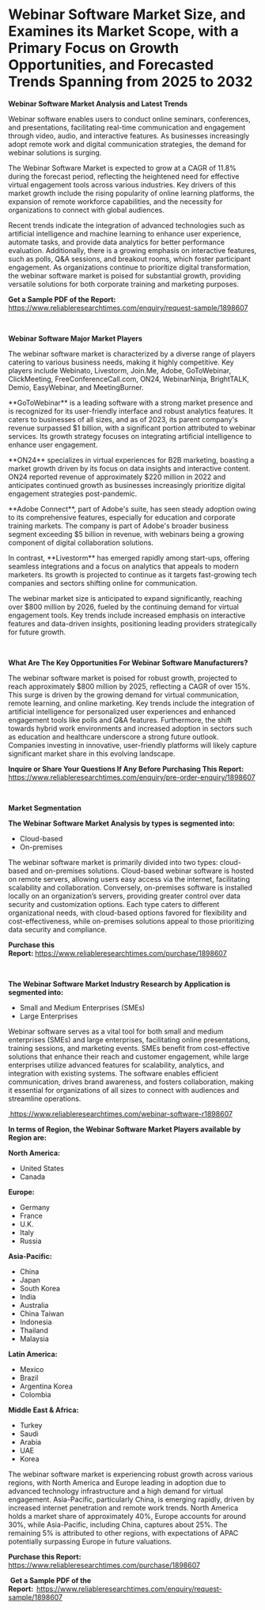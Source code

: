 <p><h1>Webinar Software Market Size, and Examines its Market Scope, with a Primary Focus on Growth Opportunities, and Forecasted Trends Spanning from 2025 to 2032</h1></p><p><strong>Webinar Software Market Analysis and Latest Trends</strong></p>
<p><p>Webinar software enables users to conduct online seminars, conferences, and presentations, facilitating real-time communication and engagement through video, audio, and interactive features. As businesses increasingly adopt remote work and digital communication strategies, the demand for webinar solutions is surging. </p><p>The Webinar Software Market is expected to grow at a CAGR of 11.8% during the forecast period, reflecting the heightened need for effective virtual engagement tools across various industries. Key drivers of this market growth include the rising popularity of online learning platforms, the expansion of remote workforce capabilities, and the necessity for organizations to connect with global audiences.</p><p>Recent trends indicate the integration of advanced technologies such as artificial intelligence and machine learning to enhance user experience, automate tasks, and provide data analytics for better performance evaluation. Additionally, there is a growing emphasis on interactive features, such as polls, Q&A sessions, and breakout rooms, which foster participant engagement. As organizations continue to prioritize digital transformation, the webinar software market is poised for substantial growth, providing versatile solutions for both corporate training and marketing purposes.</p></p>
<p><strong>Get a Sample PDF of the Report:&nbsp;</strong> <a href="https://www.reliableresearchtimes.com/enquiry/request-sample/1898607?utm_campaign=3381&utm_medium=2&utm_source=Github&utm_content=ia&utm_term=19042025&utm_id=webinar-software">https://www.reliableresearchtimes.com/enquiry/request-sample/1898607</a></p>
<p>&nbsp;</p>
<p><strong>Webinar Software Major Market Players</strong></p>
<p><p>The webinar software market is characterized by a diverse range of players catering to various business needs, making it highly competitive. Key players include Webinato, Livestorm, Join.Me, Adobe, GoToWebinar, ClickMeeting, FreeConferenceCall.com, ON24, WebinarNinja, BrightTALK, Demio, EasyWebinar, and MeetingBurner. </p><p>**GoToWebinar** is a leading software with a strong market presence and is recognized for its user-friendly interface and robust analytics features. It caters to businesses of all sizes, and as of 2023, its parent company's revenue surpassed $1 billion, with a significant portion attributed to webinar services. Its growth strategy focuses on integrating artificial intelligence to enhance user engagement.</p><p>**ON24** specializes in virtual experiences for B2B marketing, boasting a market growth driven by its focus on data insights and interactive content. ON24 reported revenue of approximately $220 million in 2022 and anticipates continued growth as businesses increasingly prioritize digital engagement strategies post-pandemic.</p><p>**Adobe Connect**, part of Adobe's suite, has seen steady adoption owing to its comprehensive features, especially for education and corporate training markets. The company is part of Adobe's broader business segment exceeding $5 billion in revenue, with webinars being a growing component of digital collaboration solutions.</p><p>In contrast, **Livestorm** has emerged rapidly among start-ups, offering seamless integrations and a focus on analytics that appeals to modern marketers. Its growth is projected to continue as it targets fast-growing tech companies and sectors shifting online for communication.</p><p>The webinar market size is anticipated to expand significantly, reaching over $800 million by 2026, fueled by the continuing demand for virtual engagement tools. Key trends include increased emphasis on interactive features and data-driven insights, positioning leading providers strategically for future growth.</p></p>
<p>&nbsp;</p>
<p><strong>What Are The Key Opportunities For Webinar Software Manufacturers?</strong></p>
<p><p>The webinar software market is poised for robust growth, projected to reach approximately $800 million by 2025, reflecting a CAGR of over 15%. This surge is driven by the growing demand for virtual communication, remote learning, and online marketing. Key trends include the integration of artificial intelligence for personalized user experiences and enhanced engagement tools like polls and Q&A features. Furthermore, the shift towards hybrid work environments and increased adoption in sectors such as education and healthcare underscore a strong future outlook. Companies investing in innovative, user-friendly platforms will likely capture significant market share in this evolving landscape.</p></p>
<p><strong>Inquire or Share Your Questions If Any Before Purchasing This Report:</strong> <a href="https://www.reliableresearchtimes.com/enquiry/pre-order-enquiry/1898607?utm_campaign=3381&utm_medium=2&utm_source=Github&utm_content=ia&utm_term=19042025&utm_id=webinar-software">https://www.reliableresearchtimes.com/enquiry/pre-order-enquiry/1898607</a></p>
<p>&nbsp;</p>
<p><strong>Market Segmentation</strong></p>
<p><strong>The Webinar Software Market Analysis by types is segmented into:</strong></p>
<p><ul><li>Cloud-based</li><li>On-premises</li></ul></p>
<p><p>The webinar software market is primarily divided into two types: cloud-based and on-premises solutions. Cloud-based webinar software is hosted on remote servers, allowing users easy access via the internet, facilitating scalability and collaboration. Conversely, on-premises software is installed locally on an organization’s servers, providing greater control over data security and customization options. Each type caters to different organizational needs, with cloud-based options favored for flexibility and cost-effectiveness, while on-premises solutions appeal to those prioritizing data security and compliance.</p></p>
<p><strong>Purchase this Report:&nbsp;</strong><a href="https://www.reliableresearchtimes.com/purchase/1898607?utm_campaign=3381&utm_medium=2&utm_source=Github&utm_content=ia&utm_term=19042025&utm_id=webinar-software">https://www.reliableresearchtimes.com/purchase/1898607</a></p>
<p>&nbsp;</p>
<p><strong>The Webinar Software Market Industry Research by Application is segmented into:</strong></p>
<p><ul><li>Small and Medium Enterprises (SMEs)</li><li>Large Enterprises</li></ul></p>
<p><p>Webinar software serves as a vital tool for both small and medium enterprises (SMEs) and large enterprises, facilitating online presentations, training sessions, and marketing events. SMEs benefit from cost-effective solutions that enhance their reach and customer engagement, while large enterprises utilize advanced features for scalability, analytics, and integration with existing systems. The software enables efficient communication, drives brand awareness, and fosters collaboration, making it essential for organizations of all sizes to connect with audiences and streamline operations.</p></p>
<p><a href="https://www.reliableresearchtimes.com/webinar-software-r1898607?utm_campaign=3381&utm_medium=2&utm_source=Github&utm_content=ia&utm_term=19042025&utm_id=webinar-software">&nbsp;https://www.reliableresearchtimes.com/webinar-software-r1898607</a></p>
<p><strong>In terms of Region, the Webinar Software Market Players available by Region are:</strong></p>
<p>
    <p> <strong> North America: </strong>
        <ul>
            <li>United States</li>
            <li>Canada</li>
        </ul>
        </p> 
    <p> <strong> Europe: </strong>
        <ul>
            <li>Germany</li>
            <li>France</li>
            <li>U.K.</li>
            <li>Italy</li>
            <li>Russia</li>
        </ul>
        </p> 
    <p> <strong> Asia-Pacific: </strong>
        <ul>
            <li>China</li>
            <li>Japan</li>
            <li>South Korea</li>
            <li>India</li>
            <li>Australia</li>
            <li>China Taiwan</li>
            <li>Indonesia</li>
            <li>Thailand</li>
            <li>Malaysia</li>
        </ul>
        </p> 
    <p> <strong> Latin America: </strong>
        <ul>
            <li>Mexico</li>
            <li>Brazil</li>
            <li>Argentina Korea</li>
            <li>Colombia</li>
        </ul>
        </p> 
    <p> <strong> Middle East & Africa: </strong>
        <ul>
            <li>Turkey</li>
            <li>Saudi</li>
            <li>Arabia</li>
            <li>UAE</li>
            <li>Korea</li>
        </ul>
    </p>
    </p>
<p><p>The webinar software market is experiencing robust growth across various regions, with North America and Europe leading in adoption due to advanced technology infrastructure and a high demand for virtual engagement. Asia-Pacific, particularly China, is emerging rapidly, driven by increased internet penetration and remote work trends. North America holds a market share of approximately 40%, Europe accounts for around 30%, while Asia-Pacific, including China, captures about 25%. The remaining 5% is attributed to other regions, with expectations of APAC potentially surpassing Europe in future valuations.</p></p>
<p><strong>Purchase this Report: </strong><a href="https://www.reliableresearchtimes.com/purchase/1898607?utm_campaign=3381&utm_medium=2&utm_source=Github&utm_content=ia&utm_term=19042025&utm_id=webinar-software">https://www.reliableresearchtimes.com/purchase/1898607</a></p>
<p>&nbsp;<strong>Get a Sample PDF of the Report:&nbsp;&nbsp;</strong><a href="https://www.reliableresearchtimes.com/enquiry/request-sample/1898607?utm_campaign=3381&utm_medium=2&utm_source=Github&utm_content=ia&utm_term=19042025&utm_id=webinar-software">https://www.reliableresearchtimes.com/enquiry/request-sample/1898607</a></p>
<p><strong></strong></p>
<p><p></p><p></p><p></p></p>